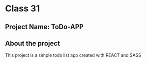 # Class 31

## Project Name: ToDo-APP

## About the project

This project is a simple todo list app created with REACT and SASS

